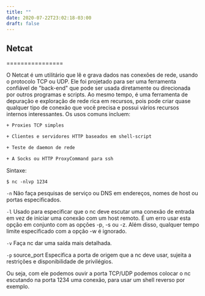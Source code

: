 ```yaml
---
title: ""
date: 2020-07-22T23:02:18-03:00
draft: false
---
```


## Netcat
================

O Netcat é um utilitário que lê e grava dados nas conexões de rede, usando o protocolo TCP ou UDP. Ele foi projetado para ser uma ferramenta confiável de "back-end" que pode ser usada diretamente ou direcionada por outros programas e scripts. Ao mesmo tempo, é uma ferramenta de depuração e exploração de rede rica em recursos, pois pode criar quase qualquer tipo de conexão que você precisa e possui vários recursos internos interessantes. Os usos comuns incluem:

```sh
+ Proxies TCP simples

+ Clientes e servidores HTTP baseados em shell-script

+ Teste de daemon de rede

+ A Socks ou HTTP ProxyCommand para ssh
```
Sintaxe:

`$ nc -nlvp 1234`

`-n` Não faça pesquisas de serviço ou DNS em endereços, nomes de host ou portas especificados.

`-l` Usado para especificar que o nc deve escutar uma conexão de entrada em vez de iniciar uma conexão com um host remoto. É um erro usar esta opção em conjunto com as opções -p, -s ou -z. Além disso, qualquer tempo limite especificado com a opção -w é ignorado.

`-v` Faça nc dar uma saída mais detalhada.

`-p` source_port Especifica a porta de origem que a nc deve usar, sujeita a restrições e disponibilidade de privilégios.

Ou seja, com ele podemos ouvir a porta TCP/UDP podemos colocar o nc  escutando na porta 1234 uma conexão, para usar um shell reverso por exemplo. 